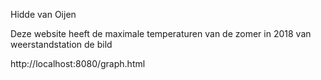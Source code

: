 Hidde van Oijen

Deze website heeft de maximale temperaturen van de zomer in 2018 van weerstandstation de bild

http://localhost:8080/graph.html
